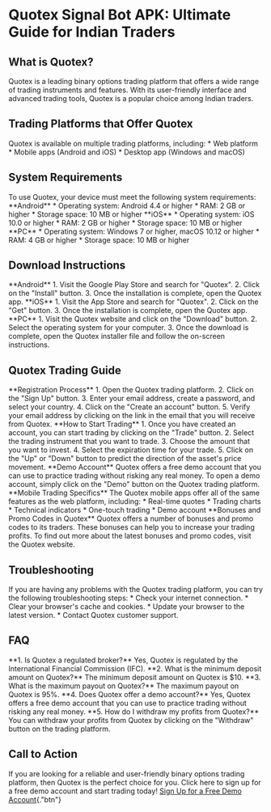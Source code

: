 # Quotex Signal Bot APK: Ultimate Guide for Indian Traders

## What is Quotex?

Quotex is a leading binary options trading platform that offers a wide
range of trading instruments and features. With its user-friendly
interface and advanced trading tools, Quotex is a popular choice among
Indian traders.

## Trading Platforms that Offer Quotex

Quotex is available on multiple trading platforms, including: \* Web
platform \* Mobile apps (Android and iOS) \* Desktop app (Windows and
macOS)

## System Requirements

To use Quotex, your device must meet the following system requirements:
\*\*Android\*\* \* Operating system: Android 4.4 or higher \* RAM: 2 GB
or higher \* Storage space: 10 MB or higher \*\*iOS\*\* \* Operating
system: iOS 10.0 or higher \* RAM: 2 GB or higher \* Storage space: 10
MB or higher \*\*PC\*\* \* Operating system: Windows 7 or higher, macOS
10.12 or higher \* RAM: 4 GB or higher \* Storage space: 10 MB or higher

## Download Instructions

\*\*Android\*\* 1. Visit the Google Play Store and search for
"Quotex". 2. Click on the "Install" button. 3. Once the
installation is complete, open the Quotex app. \*\*iOS\*\* 1. Visit the
App Store and search for "Quotex". 2. Click on the "Get"
button. 3. Once the installation is complete, open the Quotex app.
\*\*PC\*\* 1. Visit the Quotex website and click on the "Download"
button. 2. Select the operating system for your computer. 3. Once the
download is complete, open the Quotex installer file and follow the
on-screen instructions.

## Quotex Trading Guide

\*\*Registration Process\*\* 1. Open the Quotex trading platform. 2.
Click on the "Sign Up" button. 3. Enter your email address, create
a password, and select your country. 4. Click on the "Create an
account" button. 5. Verify your email address by clicking on the link
in the email that you will receive from Quotex. \*\*How to Start
Trading\*\* 1. Once you have created an account, you can start trading
by clicking on the "Trade" button. 2. Select the trading
instrument that you want to trade. 3. Choose the amount that you want to
invest. 4. Select the expiration time for your trade. 5. Click on the
"Up" or "Down" button to predict the direction of the
asset\'s price movement. \*\*Demo Account\*\* Quotex offers a free demo
account that you can use to practice trading without risking any real
money. To open a demo account, simply click on the "Demo" button
on the Quotex trading platform. \*\*Mobile Trading Specifics\*\* The
Quotex mobile apps offer all of the same features as the web platform,
including: \* Real-time quotes \* Trading charts \* Technical indicators
\* One-touch trading \* Demo account \*\*Bonuses and Promo Codes in
Quotex\*\* Quotex offers a number of bonuses and promo codes to its
traders. These bonuses can help you to increase your trading profits. To
find out more about the latest bonuses and promo codes, visit the Quotex
website.

## Troubleshooting

If you are having any problems with the Quotex trading platform, you can
try the following troubleshooting steps: \* Check your internet
connection. \* Clear your browser\'s cache and cookies. \* Update your
browser to the latest version. \* Contact Quotex customer support.

## FAQ

\*\*1. Is Quotex a regulated broker?\*\* Yes, Quotex is regulated by the
International Financial Commission (IFC). \*\*2. What is the minimum
deposit amount on Quotex?\*\* The minimum deposit amount on Quotex is
\$10. \*\*3. What is the maximum payout on Quotex?\*\* The maximum
payout on Quotex is 95%. \*\*4. Does Quotex offer a demo account?\*\*
Yes, Quotex offers a free demo account that you can use to practice
trading without risking any real money. \*\*5. How do I withdraw my
profits from Quotex?\*\* You can withdraw your profits from Quotex by
clicking on the "Withdraw" button on the trading platform.

## Call to Action

If you are looking for a reliable and user-friendly binary options
trading platform, then Quotex is the perfect choice for you. Click here
to sign up for a free demo account and start trading today! [Sign Up for
a Free Demo
Account](\%22https://traff.sbs/brokerqxsignup\%22){."btn"}

